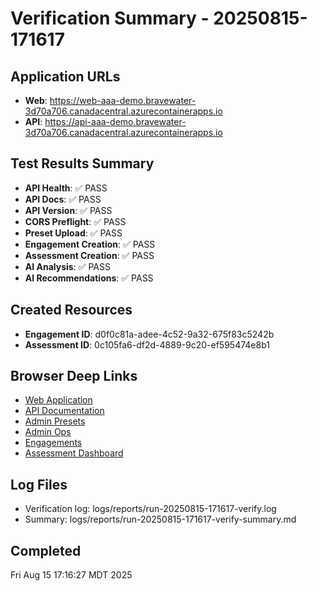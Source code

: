 # Verification Summary - 20250815-171617

## Application URLs
- **Web**: https://web-aaa-demo.bravewater-3d70a706.canadacentral.azurecontainerapps.io
- **API**: https://api-aaa-demo.bravewater-3d70a706.canadacentral.azurecontainerapps.io

## Test Results Summary
- **API Health**: ✅ PASS
- **API Docs**: ✅ PASS
- **API Version**: ✅ PASS
- **CORS Preflight**: ✅ PASS
- **Preset Upload**: ✅ PASS
- **Engagement Creation**: ✅ PASS
- **Assessment Creation**: ✅ PASS
- **AI Analysis**: ✅ PASS
- **AI Recommendations**: ✅ PASS

## Created Resources
- **Engagement ID**: d0f0c81a-adee-4c52-9a32-675f83c5242b
- **Assessment ID**: 0c105fa6-df2d-4889-9c20-ef595474e8b1

## Browser Deep Links
- [Web Application](https://web-aaa-demo.bravewater-3d70a706.canadacentral.azurecontainerapps.io)
- [API Documentation](https://api-aaa-demo.bravewater-3d70a706.canadacentral.azurecontainerapps.io/docs)
- [Admin Presets](https://web-aaa-demo.bravewater-3d70a706.canadacentral.azurecontainerapps.io/admin/presets)
- [Admin Ops](https://web-aaa-demo.bravewater-3d70a706.canadacentral.azurecontainerapps.io/admin/ops)
- [Engagements](https://web-aaa-demo.bravewater-3d70a706.canadacentral.azurecontainerapps.io/engagements)
- [Assessment Dashboard](https://web-aaa-demo.bravewater-3d70a706.canadacentral.azurecontainerapps.io/e/d0f0c81a-adee-4c52-9a32-675f83c5242b/dashboard)

## Log Files
- Verification log: logs/reports/run-20250815-171617-verify.log
- Summary: logs/reports/run-20250815-171617-verify-summary.md

## Completed
Fri Aug 15 17:16:27 MDT 2025
